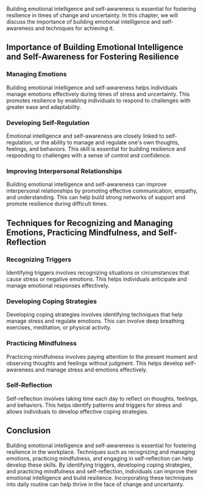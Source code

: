 
Building emotional intelligence and self-awareness is essential for fostering resilience in times of change and uncertainty. In this chapter, we will discuss the importance of building emotional intelligence and self-awareness and techniques for achieving it.

Importance of Building Emotional Intelligence and Self-Awareness for Fostering Resilience
-----------------------------------------------------------------------------------------

### Managing Emotions

Building emotional intelligence and self-awareness helps individuals manage emotions effectively during times of stress and uncertainty. This promotes resilience by enabling individuals to respond to challenges with greater ease and adaptability.

### Developing Self-Regulation

Emotional intelligence and self-awareness are closely linked to self-regulation, or the ability to manage and regulate one's own thoughts, feelings, and behaviors. This skill is essential for building resilience and responding to challenges with a sense of control and confidence.

### Improving Interpersonal Relationships

Building emotional intelligence and self-awareness can improve interpersonal relationships by promoting effective communication, empathy, and understanding. This can help build strong networks of support and promote resilience during difficult times.

Techniques for Recognizing and Managing Emotions, Practicing Mindfulness, and Self-Reflection
---------------------------------------------------------------------------------------------

### Recognizing Triggers

Identifying triggers involves recognizing situations or circumstances that cause stress or negative emotions. This helps individuals anticipate and manage emotional responses effectively.

### Developing Coping Strategies

Developing coping strategies involves identifying techniques that help manage stress and regulate emotions. This can involve deep breathing exercises, meditation, or physical activity.

### Practicing Mindfulness

Practicing mindfulness involves paying attention to the present moment and observing thoughts and feelings without judgment. This helps develop self-awareness and manage stress and emotions effectively.

### Self-Reflection

Self-reflection involves taking time each day to reflect on thoughts, feelings, and behaviors. This helps identify patterns and triggers for stress and allows individuals to develop effective coping strategies.

Conclusion
----------

Building emotional intelligence and self-awareness is essential for fostering resilience in the workplace. Techniques such as recognizing and managing emotions, practicing mindfulness, and engaging in self-reflection can help develop these skills. By identifying triggers, developing coping strategies, and practicing mindfulness and self-reflection, individuals can improve their emotional intelligence and build resilience. Incorporating these techniques into daily routine can help thrive in the face of change and uncertainty.
